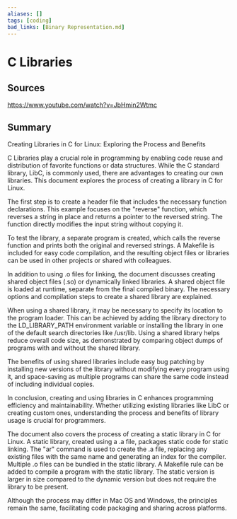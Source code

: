 ```yaml
---
aliases: []
tags: [coding]
bad_links: [Binary Representation.md]
---
```

# C Libraries

## Sources
<https://www.youtube.com/watch?v=JbHmin2Wtmc>

## Summary

Creating Libraries in C for Linux: Exploring the Process and Benefits

C Libraries play a crucial role in programming by enabling code reuse and distribution of favorite functions or data structures. While the C standard library, LibC, is commonly used, there are advantages to creating our own libraries. This document explores the process of creating a library in C for Linux.

The first step is to create a header file that includes the necessary function declarations. This example focuses on the "reverse" function, which reverses a string in place and returns a pointer to the reversed string. The function directly modifies the input string without copying it.

To test the library, a separate program is created, which calls the reverse function and prints both the original and reversed strings. A Makefile is included for easy code compilation, and the resulting object files or libraries can be used in other projects or shared with colleagues.

In addition to using .o files for linking, the document discusses creating shared object files (.so) or dynamically linked libraries. A shared object file is loaded at runtime, separate from the final compiled binary. The necessary options and compilation steps to create a shared library are explained.

When using a shared library, it may be necessary to specify its location to the program loader. This can be achieved by adding the library directory to the LD_LIBRARY_PATH environment variable or installing the library in one of the default search directories like /usr/lib. Using a shared library helps reduce overall code size, as demonstrated by comparing object dumps of programs with and without the shared library.

The benefits of using shared libraries include easy bug patching by installing new versions of the library without modifying every program using it, and space-saving as multiple programs can share the same code instead of including individual copies.

In conclusion, creating and using libraries in C enhances programming efficiency and maintainability. Whether utilizing existing libraries like LibC or creating custom ones, understanding the process and benefits of library usage is crucial for programmers.

The document also covers the process of creating a static library in C for Linux. A static library, created using a .a file, packages static code for static linking. The "ar" command is used to create the .a file, replacing any existing files with the same name and generating an index for the compiler. Multiple .o files can be bundled in the static library. A Makefile rule can be added to compile a program with the static library. The static version is larger in size compared to the dynamic version but does not require the library to be present.

Although the process may differ in Mac OS and Windows, the principles remain the same, facilitating code packaging and sharing across platforms.